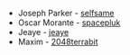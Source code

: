 * Joseph Parker - [selfsame](https://github.com/selfsame)
* Oscar Morante - [spacepluk](https://github.com/spacepluk)
* Jeaye - [jeaye](https://github.com/jeaye)
* Maxim - [2048terrabit](https://github.com/2048terrabit)
